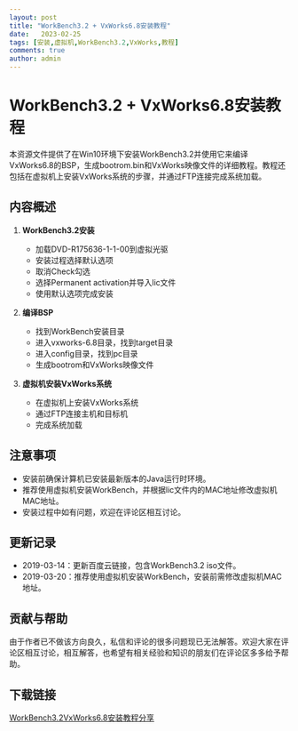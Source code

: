 ```yaml
---
layout: post
title: "WorkBench3.2 + VxWorks6.8安装教程"
date:   2023-02-25
tags: [安装,虚拟机,WorkBench3.2,VxWorks,教程]
comments: true
author: admin
---
```

# WorkBench3.2 + VxWorks6.8安装教程

本资源文件提供了在Win10环境下安装WorkBench3.2并使用它来编译VxWorks6.8的BSP，生成bootrom.bin和VxWorks映像文件的详细教程。教程还包括在虚拟机上安装VxWorks系统的步骤，并通过FTP连接完成系统加载。

## 内容概述

1. **WorkBench3.2安装**
   - 加载DVD-R175636-1-1-00到虚拟光驱
   - 安装过程选择默认选项
   - 取消Check勾选
   - 选择Permanent activation并导入lic文件
   - 使用默认选项完成安装

2. **编译BSP**
   - 找到WorkBench安装目录
   - 进入vxworks-6.8目录，找到target目录
   - 进入config目录，找到pc目录
   - 生成bootrom和VxWorks映像文件

3. **虚拟机安装VxWorks系统**
   - 在虚拟机上安装VxWorks系统
   - 通过FTP连接主机和目标机
   - 完成系统加载

## 注意事项

- 安装前确保计算机已安装最新版本的Java运行时环境。
- 推荐使用虚拟机安装WorkBench，并根据lic文件内的MAC地址修改虚拟机MAC地址。
- 安装过程中如有问题，欢迎在评论区相互讨论。

## 更新记录

- 2019-03-14：更新百度云链接，包含WorkBench3.2 iso文件。
- 2019-03-20：推荐使用虚拟机安装WorkBench，安装前需修改虚拟机MAC地址。

## 贡献与帮助

由于作者已不做该方向良久，私信和评论的很多问题现已无法解答。欢迎大家在评论区相互讨论，相互解答，也希望有相关经验和知识的朋友们在评论区多多给予帮助。

## 下载链接

[WorkBench3.2VxWorks6.8安装教程分享](https://pan.quark.cn/s/ec0a5ba98903)